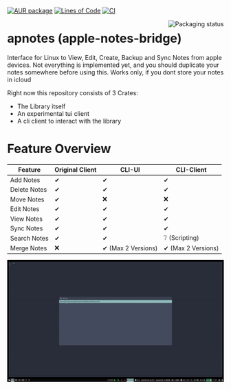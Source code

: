 [![AUR package](https://repology.org/badge/version-for-repo/aur/apnotes.svg)](https://repology.org/project/apnotes/versions)
[![Lines of Code](https://tokei.rs/b1/github/findus/apnotes)](https://tokei.rs/b1/github/findus/apnotes)
[![CI](https://github.com/findus/apnotes/workflows/tagged-release/badge.svg)](https://github.com/findus/apnotes/actions)

<a href="https://repology.org/project/apnotes/versions">
    <img src="https://repology.org/badge/vertical-allrepos/apnotes.svg" alt="Packaging status" align="right">
</a>

# apnotes (apple-notes-bridge)
Interface for Linux to View, Edit, Create, Backup and Sync Notes from apple devices.
Not everything is implemented yet, and you should duplicate your notes somewhere before using this.
Works only, if you dont store your notes in icloud

Right now this repository consists of 3 Crates:
* The Library itself
* An experimental tui client
* A cli client to interact with the library

# Feature Overview

| Feature           | Original Client       | CLI-UI                    |  CLI-Client    |
|---------------    |-----------------------|---------------------------|----------------|
| Add Notes         | ✔                    | ✔                        |✔ |
| Delete Notes      | ✔                    | ✔                         |✔ |
| Move Notes        | ✔                    | ❌                        |❌|
| Edit Notes        | ✔                    | ✔                         |✔ |
| View Notes        | ✔                    | ✔                         |✔ |
| Sync Notes        | ✔                    | ✔                         |✔ |
| Search Notes      | ✔                    | ✔                         |❔ (Scripting) |
| Merge Notes       | ❌                   | ✔ (Max 2 Versions)        |✔ (Max 2 Versions)  |

![](https://raw.githubusercontent.com/findus/NotesManager/master/screencast.gif)
